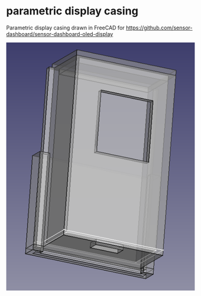 # parametric display casing

Parametric display casing drawn in FreeCAD for https://github.com/sensor-dashboard/sensor-dashboard-oled-display

![Image of Yaktocat](https://github.com/sensor-dashboard/parametric-display-casing/blob/master/images/image.png)
